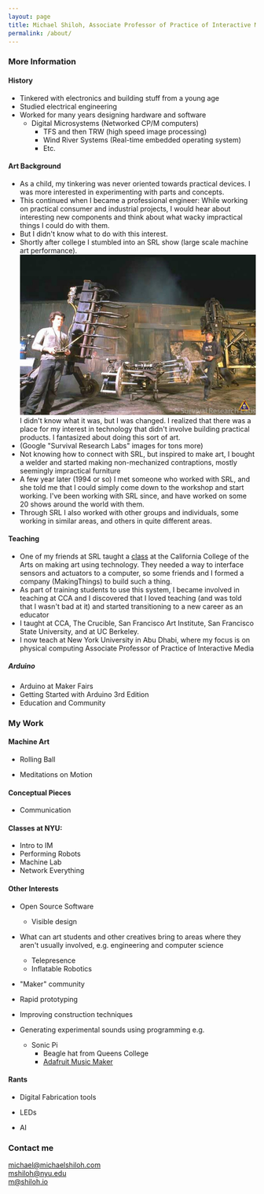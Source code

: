 ```yaml
---
layout: page
title: Michael Shiloh, Associate Professor of Practice of Interactive Media
permalink: /about/
---
```


### More Information

#### History

- Tinkered with electronics and building stuff from a young age
- Studied electrical engineering
- Worked for many years designing hardware and software
  - Digital Microsystems (Networked CP/M computers)
	- TFS and then TRW (high speed image processing)
	- Wind River Systems (Real-time embedded operating system)
	- Etc.

#### Art Background

- As a child, my tinkering was never oriented towards practical devices. I was
	more interested in experimenting with parts and concepts. 
- This continued
	when I became a professional engineer: While working on practical consumer
	and industrial projects, I would hear about interesting new components and
	think about what wacky impractical things I could do with them.
- But I didn't know what to do with this interest.
- Shortly after college I stumbled into an SRL show (large scale machine art
	performance).	
	![](images/MARKPAULINE17.jpg)
	I didn't know what it
	was, but I was changed. I realized that there was a place for my
	interest in technology that didn't involve building practical products.
	I fantasized about doing this sort of art.
- (Google "Survival Research Labs" images for tons more)
- Not knowing how to connect with SRL, but inspired to make art, I bought a
	welder and started making non-mechanized contraptions, mostly 
	seemingly impractical furniture
- A few year later (1994 or so) I met someone who worked with SRL, and she
	told me that I could simply come down to the workshop and start working.
	I've been working with SRL since, and have worked on some 20 shows around
	the world with them. 
- Through SRL I also worked with other groups and individuals, some working in
	similar areas, and others in quite different areas.

#### Teaching

- One of my friends at SRL taught a
	[class](http://interfacef11.pbworks.com/w/page/44486076/Interface) at the California College of the
	Arts on making art using technology. They needed a way to interface
	sensors and actuators to a computer, so some friends and I formed a company
	(MakingThings) to build such a thing. 
- As part of training students to 
	use this system, I became involved in teaching at CCA
	and I discovered that I loved teaching (and was told that I
	wasn't bad at it) and started transitioning to a new career as an educator
- I taught at CCA, The Crucible, San Francisco Art Institute, San Francisco
	State University, and at UC Berkeley.
- I now teach at New York University in Abu Dhabi, where my focus is on
	physical computing
  Associate Professor of Practice of Interactive Media

##### Arduino

- Arduino at Maker Fairs
- Getting Started with Arduino 3rd Edition
- Education and Community

### My Work

#### Machine Art

- Rolling Ball

- Meditations on Motion

#### Conceptual Pieces

- Communication

#### Classes at NYU:
- Intro to IM
- Performing Robots
- Machine Lab
- Network Everything

#### Other Interests

- Open Source Software
	- Visible design

- What can art students and other creatives bring to areas where they aren't
	usually involved, e.g. engineering and computer science
	- Telepresence
	- Inflatable Robotics

- "Maker" community

- Rapid prototyping

- Improving construction techniques

- Generating experimental sounds using programming e.g. 
  - Sonic Pi
	- Beagle hat from Queens College
	- [Adafruit Music Maker](https://www.adafruit.com/product/1788)

#### Rants

- Digital Fabrication tools

- LEDs

- AI

### Contact me

[michael@michaelshiloh.com](mailto:michael@michaelshiloh.com)  
[mshiloh@nyu.edu](mailto:mshiloh@nyu.edu)  
[m@shiloh.io](mailto:m@shiloh.io)  
